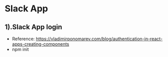 # Slack App
## 1).Slack App login

- Reference: https://vladimirponomarev.com/blog/authentication-in-react-apps-creating-components
- npm init